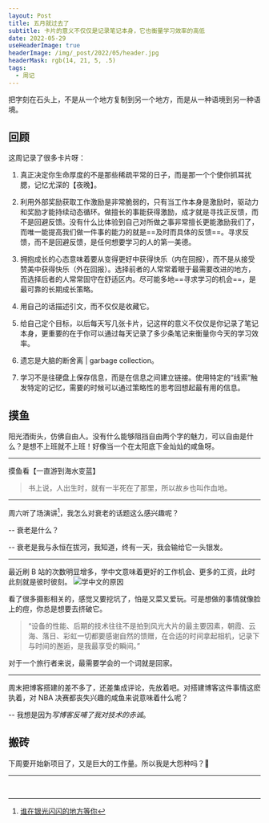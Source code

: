 ```yaml
---
layout: Post
title: 五月就过去了
subtitle: 卡片的意义不仅仅是记录笔记本身，它也衡量学习效率的高低
date: 2022-05-29
useHeaderImage: true
headerImage: /img/_post/2022/05/header.jpg
headerMask: rgb(14, 21, 5, .5)
tags:
  - 周记
---
```


把字刻在石头上，不是从一个地方复制到另一个地方，而是从一种语境到另一种语境。

<!-- more -->

## 回顾

这周记录了很多卡片呀：

1. 真正决定你生命厚度的不是那些稀疏平常的日子，而是那一个个使你抓耳扰腮，记忆尤深的【夜晚】。

2. 利用外部奖励获取工作激励是非常脆弱的，只有当工作本身是激励时，驱动力和奖励才能持续动态循环。做擅长的事能获得激励，成才就是寻找正反馈，而不是回避反馈。没有什么比体验到自己对所做之事非常擅长更能激励我们了，而唯一能提高我们做一件事的能力的就是==及时而具体的反馈==。寻求反馈，而不是回避反馈，是任何想要学习的人的第一美德。

3. 拥抱成长的心态意味着要从变得更好中获得快乐（内在回报），而不是从接受赞美中获得快乐（外在回报）。选择前者的人常常着眼于最需要改进的地方，而选择后者的人常常固守在舒适区内。尽可能多地==寻求学习的机会==，是最可靠的长期成长策略。

4. 用自己的话描述引文，而不仅仅是收藏它。

5. 给自己定个目标，以后每天写几张卡片，记这样的意义不仅仅是你记录了笔记本身，更重要的在于你可以通过每天记录了多少条笔记来衡量你今天的学习效率。

6. 遗忘是大脑的断舍离 | garbage collection。

7. 学习不是往硬盘上保存信息，而是在信息之间建立链接。使用特定的“线索”触发特定的记忆，需要的时候可以通过策略性的思考回想起最有用的信息。

## 摸鱼

阳光洒街头，仿佛自由人。没有什么能够阻挡自由两个字的魅力，可以自由是什么？是想不上班就不上班！好像当一个在太阳底下金灿灿的咸鱼呀。

---

摸鱼看【一直游到海水变蓝】

> 书上说，人出生时，就有一半死在了那里，所以故乡也叫作血地。

---

周六听了场演讲[^1]，我怎么对衰老的话题这么感兴趣呢？

-- 衰老是什么？

-- 衰老是我与永恒在拔河，我知道，终有一天，我会输给它一头银发。

---

最近刷 B 站的次数明显增多，学中文意味着更好的工作机会、更多的工资，此时此刻就是彼时彼刻。
![学中文的原因](/img/_journal/why-learn-chinese.png)

看了很多摄影相关的，感觉又要挖坑了，怕是又菜又爱玩。可是想做的事情就像脸上的痘，你总是想要去挤破它。

> “设备的性能、后期的技术往往不是拍到风光大片的最主要因素，朝霞、云海、落日、彩虹一切都要感谢自然的馈赠，在合适的时间拿起相机，记录下与时间的邂逅，是我最享受的瞬间。”

对于一个旅行者来说，最需要学会的一个词就是回家。

---

周末把博客搭建的差不多了，还差集成评论，先放着吧。对搭建博客这件事情这麽执着，对 NBA 决赛都丧失兴趣的咸鱼来说意味着什么呢？

-- 我想是因为*写博客反哺了我对技术的赤诚*。

## 搬砖

下周要开始新项目了，又是巨大的工作量。所以我是大怨种吗？🤨

---

&nbsp;

[^1]: [谁在银光闪闪的地方等你](/posts/2022/05/who-is-waiting-for-you.md)
